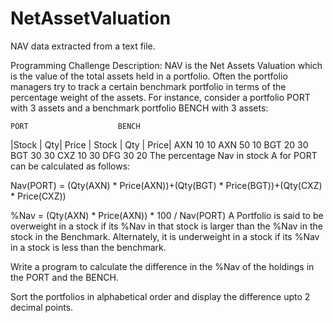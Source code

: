 # NetAssetValuation
NAV data extracted from a text file.

Programming Challenge Description:
NAV is the Net Assets Valuation which is the value of the total assets held in a portfolio. Often the portfolio managers try to track a certain benchmark portfolio in terms of the percentage weight of the assets. For instance, consider a portfolio PORT with 3 assets and a benchmark portfolio BENCH with 3 assets:

    PORT                    BENCH
|Stock | Qty|   Price |     Stock |    Qty  |   Price|
  AXN     10      10        AXN     50      10
  BGT     20      30        BGT     30      30
  CXZ     10      30        DFG     30      20
The percentage Nav in stock A for PORT can be calculated as follows:

Nav(PORT) = (Qty(AXN) * Price(AXN))+(Qty(BGT) * Price(BGT))+(Qty(CXZ) * Price(CXZ))

%Nav  = (Qty(AXN) * Price(AXN)) * 100 / Nav(PORT)
A Portfolio is said to be overweight in a stock if its %Nav in that stock is larger than the %Nav in the stock in the Benchmark. Alternately, it is underweight in a stock if its %Nav in a stock is less than the benchmark.

Write a program to calculate the difference in the %Nav of the holdings in the PORT and the BENCH.

Sort the portfolios in alphabetical order and display the difference upto 2 decimal points.
